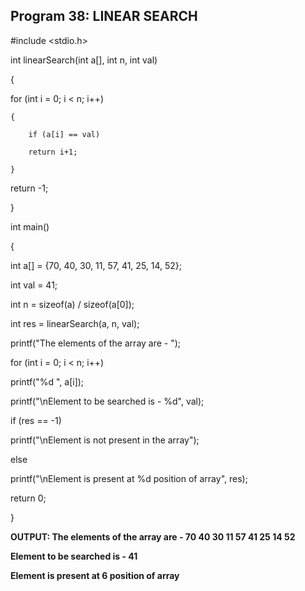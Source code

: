 ## Program 38: LINEAR SEARCH 

#include <stdio.h>  

int linearSearch(int a[], int n, int val) 

{  
  
  for (int i = 0; i < n; i++)  
  
    {  
    
        if (a[i] == val)  
        
        return i+1;  
        
    }  
    
  return -1;  
  
}  

int main()

{  

  int a[] = {70, 40, 30, 11, 57, 41, 25, 14, 52}; 
  
  int val = 41; 
  
  int n = sizeof(a) / sizeof(a[0]); 
  
  int res = linearSearch(a, n, val); 
  
  printf("The elements of the array are - "); 
  
  for (int i = 0; i < n; i++)  
  
  printf("%d ", a[i]);   
  
  printf("\nElement to be searched is - %d", val);  
  
  if (res == -1)  
  
  printf("\nElement is not present in the array");  
  
  else  
  
  printf("\nElement is present at %d position of array", res);  
  
  return 0;  
  
}  

**OUTPUT: The elements of the array are - 70 40 30 11 57 41 25 14 52**

**Element to be searched is - 41**

**Element is present at 6 position of array**
